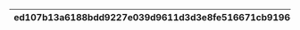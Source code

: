 |ed107b13a6188bdd9227e039d9611d3d3e8fe516671cb9196e0ae9c3aff40052|03ec5e7e87589806e0fce3c94d770435f440e544e72ecc9bab9fec2bde8a2208|52853fed48d6e333c8ec7059889b7d490759e588d8a8e1410cacb668df75d89c|7aa8c74fb000901b103170d986c9a1fbd5aca3c517414dd44ea63b2fa6583827|f2fb0377db6b251050d6dee601a3213197770feddd2fff649216ae3d5bf45259|0be22700c786f4cdff1d303060628c18326be53ed2c961765c94e4c22d6d0278|d828609436498626488c0c521c628113829b7da70de388ada3f6a45dc5188d0b|1497389586f6cbfd27e19c3b2bb9c8b53f7580d3a74614b0d50867776ea7bea7|e71380a91ead429a37c24489809715b6372cbcde544776a7bc93fc2db1c5d1b5|9a3b8e28d3428423bd4f50e098f2180f2fb266df35cff2e41b8dcd625c36030f|a47b6d5838a0b83ab27d29c13642100cdc995da6abdbe953b8fe0baa556c72d7|f6c8d1c4f119847e216a383c2946490da153d4ea1b9efc1740e3b99c0d4b5df5|c5bc6975f3b379ccc36117bf805310eb40b26ed4faaad0916356b0dfe166fb10|5806d99b29e0cecf4694920dcf0c80b55008060394316f1e5609c217af595ce9|6d4c22c93ab09c8fe28507fbbd42d055cd91918d85ff419cb2a024955380141c|b9a1954868ac7838982ef140e3213bf4775338ad81839bd1efc05430383c54c1|597cd208dde72ff98ddc845271d0e066d5e9a50cdc7bb25df76d62c02ac57b9e|fb0a5c12cff17589a838123a07148455c211c0d0782910c5bab04cb35bf84e5b|b70f3eac33da2f026ffc70ced771c8f65f1bc9de154c9c9e9048a189363a38b2|06e964ea8c61b8793f686a4ae0ec352c7669fa3541de67d94138c6dbe783c2a8|feda5055cce1325bbf9fdb0a0cb2fd5e8ede72767057b8290ec56e9f8d6fb302|
| --- | --- | --- | --- | --- | --- | --- | --- | --- | --- | --- | --- | --- | --- | --- | --- | --- | --- | --- | --- | --- |